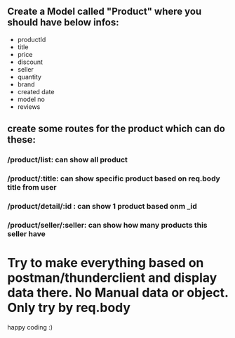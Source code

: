## Create a Model called "Product" where you should have below infos:
- productId
- title
- price
- discount
- seller
- quantity
- brand
- created date
- model no
- reviews

## create some routes for the product which can do these:
### /product/list: can show all product
### /product/:title: can show specific product based on req.body title from user
### /product/detail/:id : can show 1 product based onm _id
### /product/seller/:seller: can show how many products this seller have

# Try to make everything based on postman/thunderclient and display data there. No Manual data or object. Only try by req.body 

happy coding :)
